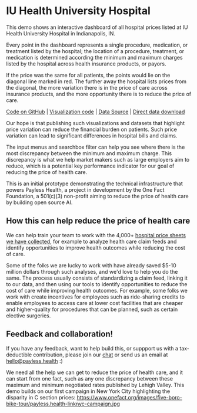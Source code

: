 <script setup>
  import { reset } from '@uwdata/vgplot';
  reset();
</script>

# IU Health University Hospital

This demo shows an interactive dashboard of all hospital prices listed at IU Health University Hospital in Indianapolis, IN.

Every point in the dashboard represents a single procedure, medication, or treatment listed by the hospital; the location of a procedure, treatment, or medication is determined according the minimum and maximum charges listed by the hospital across health insurance products, or payors.

If the price was the same for all patients, the points would lie on the diagonal line marked in red. The further away the hospital lists prices from the diagonal, the more variation there is in the price of care across insurance products, and the more opportunity there is to reduce the price of care. 

<Example spec="/specs/yaml/indiana-university.yaml" />

[Code on GitHub](https://colab.research.google.com/github/onefact/data_build_tool_payless.health/blob/main/notebooks/EIN_351955872_indiana-university-health.ipynb) | [Visualization code](https://github.com/onefact/payless.health/blob/main/docs/public/specs/yaml/indiana-university.yaml) | [Data Source](https://iuhealth.org/schedule-an-appointment/price-estimates/standard-charge-listing) | [Direct data download](https://cdn.iuhealth.org/resources/351955872_indiana-university-health-inc._standardcharges.zip)

Our hope is that publishing such visualizations and datasets that highlight price variation can reduce the financial burden on patients. Such price variation can lead to significant differences in hospital bills and claims.

The input menus and searchbox filter can help you see where there is the most discrepancy between the minimum and maximum charge. This discrepancy is what we help market makers such as large employers aim to reduce, which is a potential key performance indicator for our goal of reducing the price of health care. 

This is an initial prototype demonstrating the technical infrastructure that powers Payless Health, a project in development by the One Fact Foundation, a 501(c)(3) non-profit aiming to reduce the price of health care by building open source AI. 

## How this can help reduce the price of health care

We can help train your team to work with the 4,000+ [hospital price sheets we have collected](https://data.payless.health/#hospital_price_transparency/), for example to analyze health care claim feeds and identify opportunities to improve health outcomes while reducing the cost of care. 

Some of the folks we are lucky to work with have already saved $5-10 million dollars through such analyses, and we'd love to help you do the same. The process usually consists of standardizing a claim feed, linking it to our data, and then using our tools to identify opportunities to reduce the cost of care while improving health outcomes. For example, some folks we work with create incentives for employees such as ride-sharing credits to enable employees to access care at lower cost facilities that are cheaper and higher-quality for procedures that can be planned, such as certain elective surgeries.

## Feedback and collaboration! 

If you have any feedback, want to help build this, or suppport us with a tax-deductible contribution, please join our [chat](https://onefact.zulipchat.com/) or send us an email at [hello@payless.health](mailto:hello@payless.health) :)

We need all the help we can get to reduce the price of health care, and it can start from one fact, such as any one discrepancy between these maximum and minimum negotiated rates published by Lehigh Valley. This demo builds on our first campaign in New York City highlighting the disparity in C section prices: https://www.onefact.org/images/five-boro-bike-tour/payless.health-linknyc-campaign.jpg